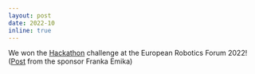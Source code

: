 ```yaml
---
layout: post
date: 2022-10
inline: true
---
```


We won the [Hackathon](https://erf2022.eu/programme/#hackathon) challenge at the European Robotics Forum 2022! ([Post](https://www.linkedin.com/feed/update/urn:li:activity:6948525659862306816/) from the sponsor Franka Emika)

